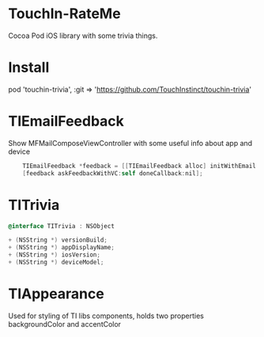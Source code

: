 
TouchIn-RateMe
=========
Cocoa Pod iOS library with some trivia things.

Install
=========
pod 'touchin-trivia', :git => 'https://github.com/TouchInstinct/touchin-trivia'



TIEmailFeedback
=========
Show MFMailComposeViewController with some useful info about app and device

```objectivec
    TIEmailFeedback *feedback = [[TIEmailFeedback alloc] initWithEmail:@"followme@touchin.ru"];
    [feedback askFeedbackWithVC:self doneCallback:nil];
```


TITrivia
==========
```objectivec
@interface TITrivia : NSObject

+ (NSString *) versionBuild;
+ (NSString *) appDisplayName;
+ (NSString *) iosVersion;
+ (NSString *) deviceModel;
```


TIAppearance
===========
Used for styling of TI libs components, holds two properties backgroundColor and accentColor